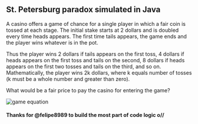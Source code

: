 ## St. Petersburg paradox simulated in Java


A casino offers a game of chance for a single player in which a fair coin is tossed at each stage. The initial stake starts
at 2 dollars and is doubled every time heads appears. The first time tails appears, the game ends and the player wins whatever
is in the pot. 

Thus the player wins 2 dollars if tails appears on the first toss, 4 dollars if heads appears on the first toss
and tails on the second, 8 dollars if heads appears on the first two tosses and tails on the third, and so on. Mathematically, the
player wins 2k dollars, where k equals number of tosses (k must be a whole number and greater than zero).

What would be a fair price to pay the casino for entering the game?


![game equation](https://wikimedia.org/api/rest_v1/media/math/render/svg/390a558e36bf7a52d0bca83b14fcefb16723fee8)

#### Thanks for @felipe8989 to build the most part of code logic o// 
